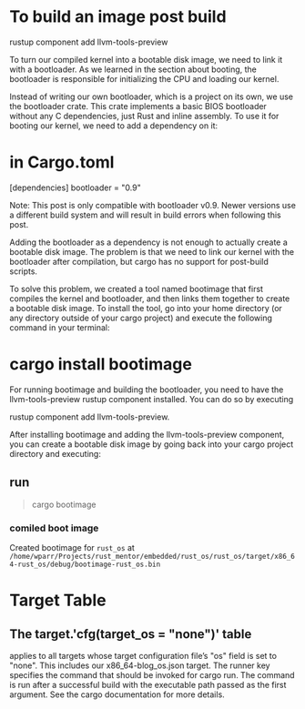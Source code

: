 # To build an image post build

rustup component add llvm-tools-preview

To turn our compiled kernel into a bootable disk image, we need to link it with a bootloader. As we learned in the section about booting, the bootloader is responsible for initializing the CPU and loading our kernel.

Instead of writing our own bootloader, which is a project on its own, we use the bootloader crate. This crate implements a basic BIOS bootloader without any C dependencies, just Rust and inline assembly. To use it for booting our kernel, we need to add a dependency on it:

# in Cargo.toml

[dependencies]
bootloader = "0.9"

Note: This post is only compatible with bootloader v0.9. Newer versions use a different build system and will result in build errors when following this post.

Adding the bootloader as a dependency is not enough to actually create a bootable disk image. The problem is that we need to link our kernel with the bootloader after compilation, but cargo has no support for post-build scripts.

To solve this problem, we created a tool named bootimage that first compiles the kernel and bootloader, and then links them together to create a bootable disk image. To install the tool, go into your home directory (or any directory outside of your cargo project) and execute the following command in your terminal:

# cargo install bootimage
For running bootimage and building the bootloader, you need to have the llvm-tools-preview rustup component installed. You can do so by executing 

rustup component add llvm-tools-preview.

After installing bootimage and adding the llvm-tools-preview component, you can create a bootable disk image by going back into your cargo project directory and executing:

## run 
> cargo bootimage

### comiled boot image
Created bootimage for `rust_os` at `/home/wparr/Projects/rust_mentor/embedded/rust_os/rust_os/target/x86_64-rust_os/debug/bootimage-rust_os.bin`

# Target Table
## The target.'cfg(target_os = "none")' table 
applies to all targets whose target configuration file’s "os" field is set to "none". This includes our x86_64-blog_os.json target. The runner key specifies the command that should be invoked for cargo run. The command is run after a successful build with the executable path passed as the first argument. See the cargo documentation for more details.